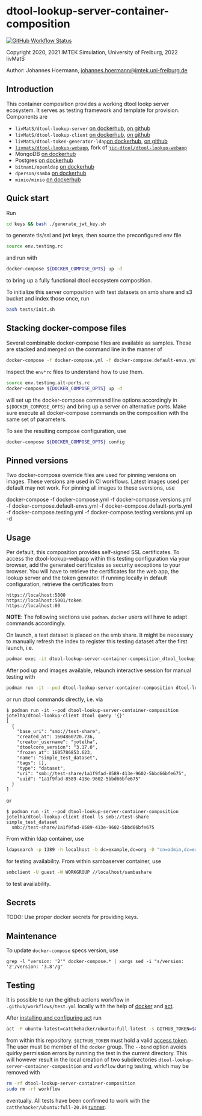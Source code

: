 # dtool-lookup-server-container-composition

[![GitHub Workflow Status](https://img.shields.io/github/workflow/status/livMatS/dtool-lookup-server-container-composition/test)](https://github.com/livMatS/dtool-lookup-server-container-composition/actions?query=workflow%3Atest)

Copyright 2020, 2021 IMTEK Simulation, University of Freiburg, 2022 livMatS

Author: Johannes Hoermann, johannes.hoermann@imtek.uni-freiburg.de

## Introduction

This container composition provides a working dtool lookp server ecosystem. It serves as testing framework
and template for provision. Components are

* `livMatS/dtool-lookup-server` [on dockerhub](https://hub.docker.com/r/jotelha/dtool-lookup-server), [on github](https://github.com/livMatS/dtool-lookup-server-container-image)
* `livMatS/dtool-lookup-client` [on dockerhub](https://hub.docker.com/r/jotelha/dtool-lookup-client), [on github](https://github.com/livMatS/dtool-lookup-client-container-image)
* `livMatS/dtool-token-generator-ldap`[on dockerhub](https://hub.docker.com/r/jotelha/dtool-token-generator-ldap), [on github](https://github.com/livMatS/dtool-token-generator-ldap-container-image)
* [`livmats/dtool-lookup-webapp`](https://github.com/livmats/dtool-lookup-webapp), fork of [`jic-dtool/dtool-lookup-webapp`](https://github.com/jic-dtool/dtool-lookup-webapp)
* MongoDB [on dockerhub](https://hub.docker.com/_/mongo)
* Postgres [on dockerhub](https://hub.docker.com/_/postgres)
* `bitnami/openldap` [on dockerhub](https://hub.docker.com/r/bitnami/openldap/)
* `dperson/samba` [on dockerhub](https://hub.docker.com/r/dperson/samba)
* `minio/minio` [on dockerhub](https://hub.docker.com/r/minio/minio)

## Quick start

Run

```bash
cd keys && bash ./generate_jwt_key.sh
```

to generate tls/ssl and jwt keys, then source the preconfigured env file

```bash
source env.testing.rc
```
and run with

```bash
docker-compose ${DOCKER_COMPOSE_OPTS} up -d
```

to bring up a fully functional dtool ecosystem composition.

To initialize this server composition with test datasets on smb share and s3 bucket and index those once, run

```bash
bash tests/init.sh
```

## Stacking docker-compose files

Several combinable docker-compose files are available as samples. 
These are stacked and merged on the command line in the manner of

```bash
docker-compose -f docker-compose.yml -f docker-compose.default-envs.yml -f docker-compose.alt-ports.yml up -d
```

Inspect the `env*rc` files to understand how to use them. 


```bash
source env.testing.alt-ports.rc
docker-compose ${DOCKER_COMPOSE_OPTS} up -d
```

will set up the docker-compose command line options accordingly in `${DOCKER_COMPOSE_OPTS}` and bring up a server on alternative ports.
Make sure execute all docker-compose commands on the composition with the same set of parameters.

To see the resulting compose configuration, use

```bash
docker-compose ${DOCKER_COMPOSE_OPTS} config
```

## Pinned versions

Two docker-compose override files are used for pinning versions on images. These versions are used in CI workflows. 
Latest images used per default may not work. For pinning all images to these sversions, use

docker-compose -f docker-compose.yml -f docker-compose.versions.yml \
               -f docker-compose.default-envs.yml -f docker-compose.default-ports.yml \
               -f docker-compose.testing.yml -f docker-compose.testing.versions.yml up -d

## Usage

Per default, this composition provides self-signed SSL certificates.
To access the dtool-lookup-webapp within this testing configuration via your browser,
add the generated certificates as security exceptions to your browser.
You will have to retrieve the certificates for the web app, the lookup server and the token genrator.
If running locally in default configuration, retrieve the certificates from

    https://localhost:5000
    https://localhost:5001/token
    https://localhost:80


**NOTE**: The following sections use `podman`. `docker` users will have to adapt
commands accordingly.


On launch, a test dataset is placed on the smb share. It might be necessary to manually refresh the index to
register this testing dataset after the first launch, i.e.

```bash
podman exec -it dtool-lookup-server-container-composition_dtool_lookup_server_1 /refresh_index
```

After pod up and images available, relaunch interactive session for manual
testing with

```bash
podman run -it --pod dtool-lookup-server-container-composition dtool-lookup-client bash
```

or run dtool commands directly, i.e. via

```console
$ podman run -it --pod dtool-lookup-server-container-composition jotelha/dtool-lookup-client dtool query '{}'
[
  {
    "base_uri": "smb://test-share",
    "created_at": 1604860720.736,
    "creator_username": "jotelha",
    "dtoolcore_version": "3.17.0",
    "frozen_at": 1605786853.623,
    "name": "simple_test_dataset",
    "tags": [],
    "type": "dataset",
    "uri": "smb://test-share/1a1f9fad-8589-413e-9602-5bbd66bfe675",
    "uuid": "1a1f9fad-8589-413e-9602-5bbd66bfe675"
  }
]
```

or

```console
$ podman run -it --pod dtool-lookup-server-container-composition jotelha/dtool-lookup-client dtool ls smb://test-share
simple_test_dataset
  smb://test-share/1a1f9fad-8589-413e-9602-5bbd66bfe675
```

From within ldap container, use

```bash
ldapsearch -p 1389 -h localhost -b dc=example,dc=org -D "cn=admin,dc=example,dc=org" -w adminpassword
```

for testing availability. From within sambaserver container, use

```bash
smbclient -U guest -W WORKGROUP //localhost/sambashare
```

to test availability.

## Secrets

TODO: Use proper docker secrets for providing keys.

## Maintenance

To update `docker-compose` specs version, use

    grep -l "version: '2'" docker-compose.* | xargs sed -i "s/version: '2'/version: '3.8'/g"

## Testing

It is possible to run the github actions workflow in
`.github/workflows/test.yml` locally with the help of
[docker](https://www.docker.com/) and [act](https://github.com/nektos/act>).

After
[installing and configuring act](https://github.com/nektos/act#installation) run

```bash
act -P ubuntu-latest=catthehacker/ubuntu:full-latest -s GITHUB_TOKEN=$GITHUB_TOKEN -W .github/workflows/test.yml --bind
```

from within this repository. `$GITHUB_TOKEN` must hold a valid
[access token](https://github.com/settings/tokens). The user must be member of
the `docker` group. The `--bind` option avoids quirky permission errors by
running the test in the current directory. This will however result in the
local creation of two subdirectories `dtool-lookup-server-container-composition`
and `workflow` during testing, which may be removed with

```bash
rm -rf dtool-lookup-server-container-composition
sudo rm -rf workflow
```

eventually. All tests have been confirmed to work with the
`catthehacker/ubuntu:full-20.04` [runner](https://github.com/nektos/act#runners).
